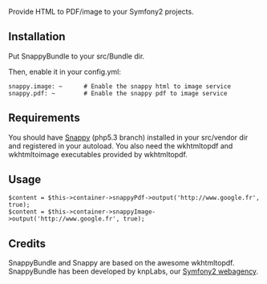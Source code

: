 Provide HTML to PDF/image to your Symfony2 projects.

## Installation

Put SnappyBundle to your src/Bundle dir.

Then, enable it in your config.yml:

    snappy.image: ~      # Enable the snappy html to image service
    snappy.pdf: ~        # Enable the snappy pdf to image service

## Requirements

You should have [Snappy](http://github.com/knplabs/snappy) (php5.3 branch) installed in your src/vendor dir and registered in your autoload.
You also need the wkhtmltopdf and wkhtmltoimage executables provided by wkhtmltopdf.

## Usage

    $content = $this->container->snappyPdf->output('http://www.google.fr', true);
    $content = $this->container->snappyImage->output('http://www.google.fr', true);

## Credits

SnappyBundle and Snappy are based on the awesome wkhtmltopdf.
SnappyBundle has been developed by knpLabs, our [Symfony2 webagency](http://www.knplabs.com).

